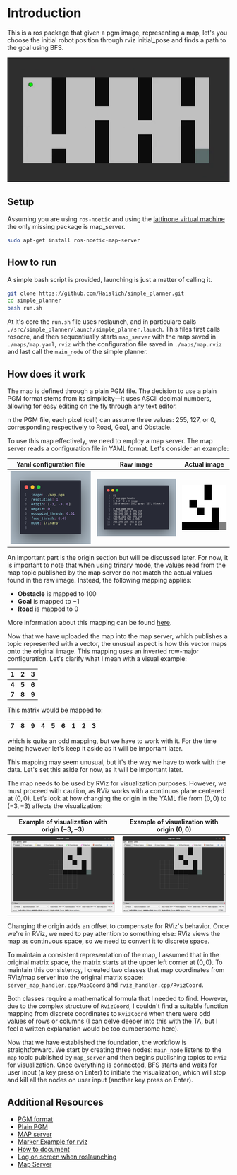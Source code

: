 # Introduction

This is a ros package that given a pgm image, representing a map, let's you choose the initial robot position through rviz initial_pose and finds a path to the goal using BFS.

![example run](https://github.com/Haislich/simple_planner/blob/master/docs/images/run_example.gif)

## Setup

Assuming you are using `ros-noetic` and using the [lattinone virtual machine](https://sites.google.com/diag.uniroma1.it/robot-programming-2023-24/teaching-material?authuser=0#:~:text=Virtual%20Machine%20Image) the only missing package is map_server.

```bash
sudo apt-get install ros-noetic-map-server
```

## How to run

A simple bash script is provided, launching is just a matter of calling it.

```bash
git clone https://github.com/Haislich/simple_planner.git
cd simple_planner
bash run.sh
```

At it's core the `run.sh` file uses roslaunch, and in particulare calls `./src/simple_planner/launch/simple_planner.launch`.
This files first calls rosocre, and then sequentiually starts `map_server` with the map saved in `./maps/map.yaml`, `rviz` with the configuration file saved in `./maps/map.rviz` and last call the `main_node` of the simple planner.

## How does it work

The map is defined through a plain PGM file. The decision to use a plain PGM format stems from its simplicity—it uses ASCII decimal numbers, allowing for easy editing on the fly through any text editor.

n the PGM file, each pixel (cell) can assume three values: $255$, $127$, or $0$, corresponding respectively to Road, Goal, and Obstacle.

To use this map effectively, we need to employ a map server. The map server reads a configuration file in YAML format. Let's consider an example:

| Yaml configuration file   |  Raw image  | Actual image  |
| -------- | ------- | ------- |
| ![yaml](./docs/images/map_yaml.png) |  ![raw](./docs/images/map_pgm.png)    |![actual](./docs/images/map_view.png)   |

An important part is the origin section but will be discussed later. For now, it is important to note that when using trinary mode, the values read from the map topic published by the map server do not match the actual values found in the raw image. Instead, the following mapping applies:

- **Obstacle** is mapped to $100$
- **Goal** is mapped to $-1$
- **Road** is mapped to $0$

More information about this mapping can be found [here](http://wiki.ros.org/map_server#:~:text=Nomenclature%20is%20hard.-,Trinary,-The%20standard%20interpretation).

Now that we have uploaded the map into the map server, which publishes a topic represented with a vector, the unusual aspect is how this vector maps onto the original image. This mapping uses an inverted row-major configuration. Let's clarify what I mean with a visual example:

| 1 | 2 |3|
|-| - | -|
| **4** | **5** |**6** |
| **7** | **8** |**9** |

This matrix would be mapped to:

| 7 | 8 | 9 | 4 | 5 | 6 | 1 | 2 | 3 |
|-  | - | - |-  | - | - |-  | - | - |

which is quite an odd mapping, but we have to work with it.
For the time being however let's keep it aside as it will be important later.

This mapping may seem unusual, but it's the way we have to work with the data. Let's set this aside for now, as it will be important later.

The map needs to be used by RViz for visualization purposes. However, we must proceed with caution, as RViz works with a continuos plane centered at $(0,0)$. Let’s look at how changing the origin in the YAML file from $(0,0)$ to $(-3,-3)$ affects the visualization:

|Example of visualization with origin $(-3,-3)$|Example of visualization with origin $(0,0)$|
|-|-|
|![example ok](https://github.com/Haislich/simple_planner/blob/master/docs/images/rviz_map_nok.png)|![example nok](https://github.com/Haislich/simple_planner/blob/master/docs/images/rviz_map_nok.png)|

Changing the origin adds an offset to compensate for RViz's behavior. Once we're in RViz, we need to pay attention to something else: RViz views the map as continuous space, so we need to convert it to discrete space.

To maintain a consistent representation of the map, I assumed that in the original matrix space, the matrix starts at the upper left corner at $(0,0)$. To maintain this consistency, I created two classes that map coordinates from RViz/map server into the original matrix space: `server_map_handler.cpp/MapCoord` and `rviz_handler.cpp/RvizCoord`.

Both classes require a mathematical formula that I needed to find. However, due to the complex structure of `RvizCoord`, I couldn't find a suitable function mapping from discrete coordinates to `RvizCoord` when there were odd values of rows or columns (I can delve deeper into this with the TA, but I feel a written explanation would be too cumbersome here).

Now that we have established the foundation, the workflow is straightforward. We start by creating three nodes: `main_node` listens to the `map` topic published by `map_server` and then begins publishing topics to `RViz` for visualization. Once everything is connected, BFS starts and waits for user input (a key press on Enter) to initiate the visualization, which will stop and kill all the nodes on user input (another key press on Enter).

## Additional Resources

- [PGM format](https://netpbm.sourceforge.net/doc/pgm.html)
- [Plain PGM](https://netpbm.sourceforge.net/doc/pgm.html#:~:text=There%20is%20actually%20another%20version%20of%20the%20PGM%20format%20that%20is%20fairly%20rare%3A%20%22plain%22%20PGM%20format)
- [MAP server](https://wiki.ros.org/map_server)
- [Marker Example for rviz](http://wiki.ros.org/rviz/Tutorials/Markers%3A%20Basic%20Shapes)
- [How to document](https://softwareengineering.stackexchange.com/questions/84071/is-it-better-to-document-functions-in-the-header-file-or-the-source-file)
- [Log on screen when roslaunching](https://answers.ros.org/question/258512/enable-roslaunch-to-log/)
- [Map Server](http://wiki.ros.org/map_server)

